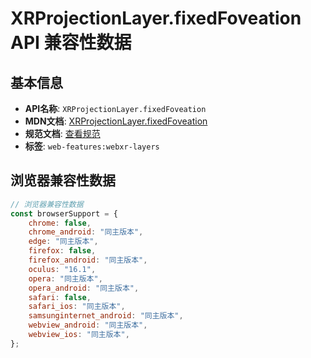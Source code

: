 # XRProjectionLayer.fixedFoveation API 兼容性数据

## 基本信息

- **API名称**: `XRProjectionLayer.fixedFoveation`
- **MDN文档**: [XRProjectionLayer.fixedFoveation](https://developer.mozilla.org/docs/Web/API/XRProjectionLayer/fixedFoveation)
- **规范文档**: [查看规范](https://immersive-web.github.io/layers/#dom-xrprojectionlayer-fixedfoveation)
- **标签**: `web-features:webxr-layers`

## 浏览器兼容性数据

```javascript
// 浏览器兼容性数据
const browserSupport = {
    chrome: false,
    chrome_android: "同主版本",
    edge: "同主版本",
    firefox: false,
    firefox_android: "同主版本",
    oculus: "16.1",
    opera: "同主版本",
    opera_android: "同主版本",
    safari: false,
    safari_ios: "同主版本",
    samsunginternet_android: "同主版本",
    webview_android: "同主版本",
    webview_ios: "同主版本",
};

```

